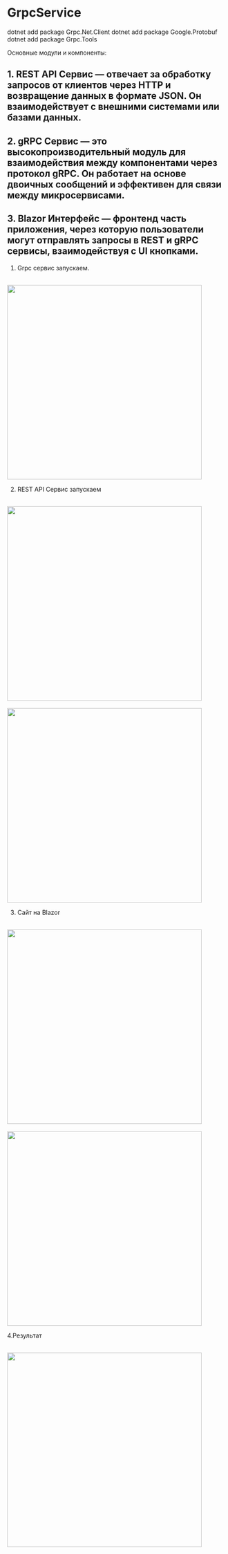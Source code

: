 # GrpcService
dotnet add package Grpc.Net.Client
dotnet add package Google.Protobuf
dotnet add package Grpc.Tools


Основные модули и компоненты:
## 1.	REST API Сервис — отвечает за обработку запросов от клиентов через HTTP и возвращение данных в формате JSON. Он взаимодействует с внешними системами или базами данных.
## 2.	gRPC Сервис — это высокопроизводительный модуль для взаимодействия между компонентами через протокол gRPC. Он работает на основе двоичных сообщений и эффективен для связи между микросервисами.
## 3.	Blazor Интерфейс — фронтенд часть приложения, через которую пользователи могут отправлять запросы в REST и gRPC сервисы, взаимодействуя с UI кнопками.

1. Grpc сервис запускаем.

<br>
<img src='https://github.com/user-attachments/assets/bc8a4baf-4682-4a42-af49-a366dcc11529' width="450" />
</br>


2. REST API Сервис запускаем


<br>
<img src='https://github.com/user-attachments/assets/e78c883e-d942-443b-836e-f404b7ad1292' width="450" />
</br>


<br>
<img src='https://github.com/user-attachments/assets/ea4225bf-5a9e-4dae-bf8d-bdb7d8ee134a' width="450" />
</br>

3.  Сайт на Blazor

<br>
<img src='https://github.com/user-attachments/assets/fa562713-38c4-46e6-b1f0-9ae85360eb34' width="450" />
</br>

<br>
<img src='https://github.com/user-attachments/assets/7f8f0317-cdb3-4b2f-9d7b-e637ab74114d' width="450" />
</br>

4.Результат

<br>
<img src='https://github.com/user-attachments/assets/039759dc-d94b-4cad-b0d0-3cf8c7ccaade' width="450" />
</br>
